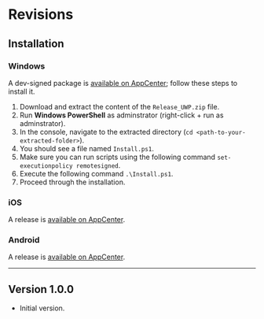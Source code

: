 # Revisions

## Installation

### Windows

A dev-signed package is [available on AppCenter](https://install.appcenter.ms/orgs/uno-platform/apps/Ch9-2); follow these steps to install it.

1. Download and extract the content of the `Release_UWP.zip` file.
1. Run **Windows PowerShell** as adminstrator (right-click + run as adminstrator).
1. In the console, navigate to the extracted directory (`cd <path-to-your-extracted-folder>`).
1. You should see a file named `Install.ps1`.
1. Make sure you can run scripts using the following command `set-executionpolicy remotesigned`.
1. Execute the following command `.\Install.ps1`.
1. Proceed through the installation.

### iOS
A release is [available on AppCenter](https://install.appcenter.ms/orgs/uno-platform/apps/Ch9).

### Android
A release is [available on AppCenter](https://install.appcenter.ms/orgs/uno-platform/apps/Ch9-1).

---

## Version 1.0.0

- Initial version.
